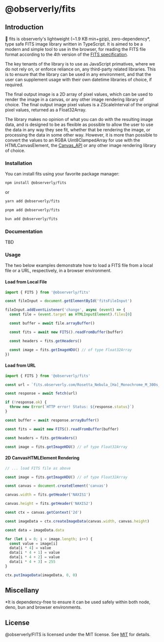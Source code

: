 # @observerly/fits

## Introduction

🌌 fits is observerly's lightweight (~1.9 KB min+gzip), zero-dependency\*, type safe FITS image library written in TypeScript. It is aimed to be a modern and simple tool to use in the browser, for reading the FITS file format according to the 4th version of the [FITS specification](./docs/fits/standard/).

The key tenants of the library is to use as JavaScript primatives, where we do not rely on, or enforce reliance on, any third-party related libraries. This is to ensure that the library can be used in any environment, and that the user can supplement usage with their own datetime libraries of choice, if required.

The final output image is a 2D array of pixel values, which can be used to render the image in a canvas, or any other image rendering library of choice. The final output image pixel values is a ZScaleInterval of the original pixel values, returned as a Float32Array.

The library makes no opinion of what you can do with the resulting image data, and is designed to be as flexible as possible to allow the user to use the data in any way they see fit, whether that be rendering the image, or processing the data in some other way. However, it is more than possible to convert the values to an RGBA Uint8ClampedArray for use with the HTMLCanvasElement, the [Canvas_API](https://developer.mozilla.org/en-US/docs/Web/API/Canvas_API) or any other image rendering library of choice.
 
### Installation

You can install fits using your favorite package manager:

```bash
npm install @observerly/fits
```

or

```bash
yarn add @observerly/fits
```

```bash
pnpm add @observerly/fits
```

```bash
bun add @observerly/fits
```

### Documentation

TBD

### Usage

The two below examples demonstrate how to load a FITS file from a local file or a URL, respectively, in a browser environment.

#### Load from Local File

```ts
import { FITS } from '@observerly/fits'

const fileInput = document.getElementById('fitsFileInput')

fileInput.addEventListener('change', async (event) => {
  const file = (event.target as HTMLInputElement).files[0]

  const buffer = await file.arrayBuffer()

  const fits = await new FITS().readFromBuffer(buffer)

  const headers = fits.getHeaders()

  const image = fits.getImageHDU() // of type Float32Array
})
```

#### Load from URL

```ts
import { FITS } from '@observerly/fits'

const url = `fits.observerly.com/Rosetta_Nebula_[Ha]_Monochrome_M_300s_2024-11-26T17_20_00Z`

const response = await fetch(url)

if (!response.ok) {
  throw new Error(`HTTP error! Status: ${response.status}`)
}

const buffer = await response.arrayBuffer()

const fits = await new FITS().readFromBuffer(buffer)

const headers = fits.getHeaders()

const image = fits.getImageHDU() // of type Float32Array
```

#### 2D CanvasHTMLElement Rendering

```ts
// ... load FITS file as above

const image = fits.getImageHDU() // of type Float32Array

const canvas = document.createElement('canvas')

canvas.width = fits.getHeader('NAXIS1')

canvas.height = fits.getHeader('NAXIS2')

const ctx = canvas.getContext('2d')

const imageData = ctx.createImageData(canvas.width, canvas.height)

const data = imageData.data

for (let i = 0; i < image.length; i++) {
  const value = image[i]
  data[i * 4] = value
  data[i * 4 + 1] = value
  data[i * 4 + 2] = value
  data[i * 4 + 3] = 255
}

ctx.putImageData(imageData, 0, 0)
```

## Miscellany

\*It is dependency-free to ensure it can be used safely within both node, deno, bun and browser environments.

## License

@observerly/FITS is licensed under the MIT license. See [MIT](./LICENSE) for details.